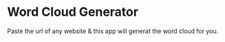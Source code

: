 # Word Cloud Generator

Paste the url of any website & this app will generat the word cloud for you.




